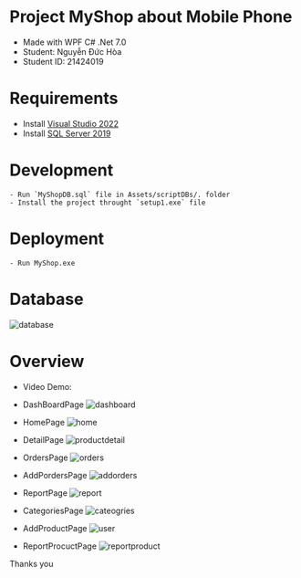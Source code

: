 # Project MyShop about Mobile Phone

- Made with WPF C# .Net 7.0
- Student: Nguyễn Đức Hòa
- Student ID: 21424019

# Requirements

- Install [Visual Studio 2022](https://visualstudio.microsoft.com/downloads/)
- Install [SQL Server 2019](https://www.microsoft.com/en-us/sql-server/sql-server-downloads)

# Development

```
- Run `MyShopDB.sql` file in Assets/scriptDBs/. folder
- Install the project throught `setup1.exe` file
```

# Deployment

```
- Run MyShop.exe
```

# Database

![database](./Overview/0.PNG)

# Overview

- Video Demo: 

- DashBoardPage
    ![dashboard](./Overview/1.PNG)
- HomePage
    ![home](./Overview/2.PNG)
- DetailPage
    ![productdetail](./Overview/8.PNG)
- OrdersPage
    ![orders](./Overview/5.PNG)
- AddPordersPage
    ![addorders](./Overview/10.PNG)
- ReportPage
    ![report](./Overview/7.PNG)
- CategoriesPage
    ![cateogries](./Overview/3.PNG)
- AddProductPage
    ![user](./Overview/9.PNG)
- ReportProcuctPage
    ![reportproduct](./Overview/6.PNG)

Thanks you
